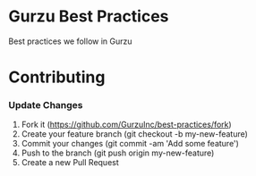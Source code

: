 # Gurzu Best Practices
Best practices we follow in Gurzu


# Contributing
### Update Changes
1. Fork it (https://github.com/GurzuInc/best-practices/fork)
2. Create your feature branch (git checkout -b my-new-feature)
3. Commit your changes (git commit -am 'Add some feature')
4. Push to the branch (git push origin my-new-feature)
5. Create a new Pull Request
